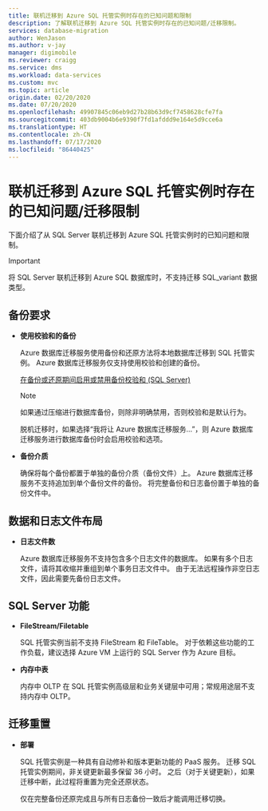 ```yaml
---
title: 联机迁移到 Azure SQL 托管实例时存在的已知问题和限制
description: 了解联机迁移到 Azure SQL 托管实例时存在的已知问题/迁移限制。
services: database-migration
author: WenJason
ms.author: v-jay
manager: digimobile
ms.reviewer: craigg
ms.service: dms
ms.workload: data-services
ms.custom: mvc
ms.topic: article
origin.date: 02/20/2020
ms.date: 07/20/2020
ms.openlocfilehash: 49907845c06eb9d27b28b63d9cf7458628cfe7fa
ms.sourcegitcommit: 403db9004b6e9390f7fd1afddd9e164e5d9cce6a
ms.translationtype: HT
ms.contentlocale: zh-CN
ms.lasthandoff: 07/17/2020
ms.locfileid: "86440425"
---
```

# <a name="known-issuesmigration-limitations-with-online-migrations-to-azure-sql-managed-instance"></a>联机迁移到 Azure SQL 托管实例时存在的已知问题/迁移限制

下面介绍了从 SQL Server 联机迁移到 Azure SQL 托管实例时的已知问题和限制。

> [!IMPORTANT]
> 将 SQL Server 联机迁移到 Azure SQL 数据库时，不支持迁移 SQL_variant 数据类型。

## <a name="backup-requirements"></a>备份要求

- **使用校验和的备份**

    Azure 数据库迁移服务使用备份和还原方法将本地数据库迁移到 SQL 托管实例。 Azure 数据库迁移服务仅支持使用校验和创建的备份。

    [在备份或还原期间启用或禁用备份校验和 (SQL Server)](https://docs.microsoft.com/sql/relational-databases/backup-restore/enable-or-disable-backup-checksums-during-backup-or-restore-sql-server?view=sql-server-2017)

    > [!NOTE]
    > 如果通过压缩进行数据库备份，则除非明确禁用，否则校验和是默认行为。

    脱机迁移时，如果选择“我将让 Azure 数据库迁移服务...”，则 Azure 数据库迁移服务进行数据库备份时会启用校验和选项。

- **备份介质**

    确保将每个备份都置于单独的备份介质（备份文件）上。 Azure 数据库迁移服务不支持追加到单个备份文件的备份。 将完整备份和日志备份置于单独的备份文件中。

## <a name="data-and-log-file-layout"></a>数据和日志文件布局

- **日志文件数**

    Azure 数据库迁移服务不支持包含多个日志文件的数据库。 如果有多个日志文件，请将其收缩并重组到单个事务日志文件中。 由于无法远程操作非空日志文件，因此需要先备份日志文件。

## <a name="sql-server-features"></a>SQL Server 功能

- **FileStream/Filetable**

    SQL 托管实例当前不支持 FileStream 和 FileTable。 对于依赖这些功能的工作负载，建议选择 Azure VM 上运行的 SQL Server 作为 Azure 目标。

- **内存中表**

    内存中 OLTP 在 SQL 托管实例高级层和业务关键层中可用；常规用途层不支持内存中 OLTP。

## <a name="migration-resets"></a>迁移重置

- **部署**

    SQL 托管实例是一种具有自动修补和版本更新功能的 PaaS 服务。 迁移 SQL 托管实例期间，非关键更新最多保留 36 小时。 之后（对于关键更新），如果迁移中断，此过程将重置为完全还原状态。

    仅在完整备份还原完成且与所有日志备份一致后才能调用迁移切换。